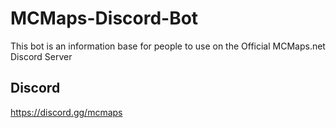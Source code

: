 # MCMaps-Discord-Bot
This bot is an information base for people to use on the Official MCMaps.net Discord Server

## Discord
https://discord.gg/mcmaps
